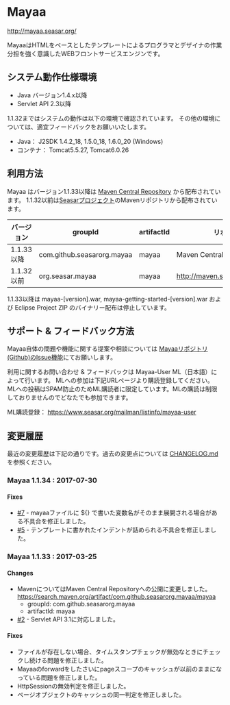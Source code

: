 # Mayaa

http://mayaa.seasar.org/

MayaaはHTMLをベースとしたテンプレートによるプログラマとデザイナの作業分担を強く意識したWEBフロントサービスエンジンです。

## システム動作仕様環境
 * Java バージョン1.4.x以降 
 * Servlet API 2.3以降 

1.1.32まではシステムの動作は以下の環境で確認されています。
その他の環境については、適宜フィードバックをお願いいたします。

* Java： J2SDK 1.4.2_18, 1.5.0_18, 1.6.0_20 (Windows)
* コンテナ： Tomcat5.5.27, Tomcat6.0.26

## 利用方法
Mayaa はバージョン1.1.33以降は [Maven Central Repository](https://search.maven.org/artifact/com.github.seasarorg.mayaa/mayaa) から配布されています。
1.1.32以前は[Seasarプロジェクト](https://www.seasar.org)のMavenリポジトリから配布されています。

|バージョン  | groupId                    | artifactId | リポジトリ|
|----------|----------------------------|------------|-----|
|1.1.33 以降| com.github.seasarorg.mayaa | mayaa      |Maven Central Repository  |
|1.1.32 以前| org.seasar.mayaa           | mayaa      |http://maven.seasar.org/maven2/ |

1.1.33以降は mayaa-[version].war, mayaa-getting-started-[version].war および Eclipse Project ZIP のバイナリー配布は停止しています。

## サポート & フィードバック方法

Mayaa自体の問題や機能に関する提案や相談については
[Mayaaリポジトリ(Github)のIssue機能](https://github.com/seasarorg/mayaa/issues)にてお願いします。

利用に関するお問い合わせ & フィードバックは Mayaa-User ML（日本語）によって行います。
MLへの参加は下記URLページより購読登録してください。
MLへの投稿はSPAM防止のためML購読者に限定しています。MLの購読は制限しておりませんのでどなたでも参加できます。

ML購読登録： https://www.seasar.org/mailman/listinfo/mayaa-user

## 変更履歴
最近の変更履歴は下記の通りです。過去の変更点については [CHANGELOG.md](./CHANGELOG.md) を参照ください。

### Mayaa 1.1.34 : 2017-07-30
#### Fixes
- [#7](https://github.com/seasarorg/mayaa/issues/7) - mayaaファイルに ${} で書いた変数名がそのまま展開される場合がある不具合を修正しました。
- [#5](https://github.com/seasarorg/mayaa/issues/5) - テンプレートに書かれたインデントが詰められる不具合を修正しました。

### Mayaa 1.1.33 : 2017-03-25
#### Changes
- MavenについてはMaven Central Repositoryへの公開に変更しました。
  https://search.maven.org/artifact/com.github.seasarorg.mayaa/mayaa
  - groupId: com.github.seasarorg.mayaa
  - artifactId: mayaa
- [#2](https://github.com/seasarorg/mayaa/issues/2) - Servlet API 3.1に対応しました。

#### Fixes
- ファイルが存在しない場合、タイムスタンプチェックが無効なときにチェックし続ける問題を修正しました。
- Mayaaのforwardをしたさいにpageスコープのキャッシュが以前のままになっている問題を修正しました。
- HttpSessionの無効判定を修正しました。
- ページオブジェクトのキャッシュの同一判定を修正しました。
